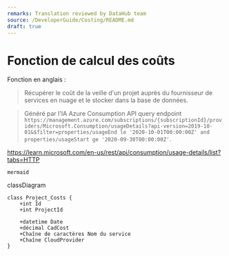 ```yaml
---
remarks: Translation reviewed by DataHub team
source: /DeveloperGuide/Costing/README.md
draft: true
---
```


# Fonction de calcul des coûts

Fonction en anglais :

> Récupérer le coût de la veille d'un projet auprès du fournisseur de services en nuage et le stocker dans la base de données.

> Généré par l'IA
> Azure Consumption API query endpoint `https://management.azure.com/subscriptions/{subscriptionId}/providers/Microsoft.Consumption/usageDetails?api-version=2019-10-01&$filter=properties/usageEnd le '2020-10-01T00:00:00Z' and properties/usageStart ge '2020-09-30T00:00:00Z'`.

https://learn.microsoft.com/en-us/rest/api/consumption/usage-details/list?tabs=HTTP

``mermaid``

classDiagram

    class Project_Costs {
        +int Id
        +int ProjectId

        +datetime Date
        +décimal CadCost
        +Chaîne de caractères Nom du service
        +Chaîne CloudProvider
    }

```
